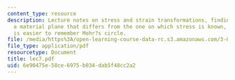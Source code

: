 ```yaml
---
content_type: resource
description: Lecture notes on stress and strain transformations, finding stress on
  a material plane that differs from the one on which stress is known, and why it
  is easier to remember Mohr?s circle.
file: /media/https%3A/open-learning-course-data-rc.s3.amazonaws.com/3-032-mechanical-behavior-of-materials-fall-2007/6e90475e58ce6975b034dab5f48cc2a2_lec7.pdf
file_type: application/pdf
resourcetype: Document
title: lec7.pdf
uid: 6e90475e-58ce-6975-b034-dab5f48cc2a2
---
```

